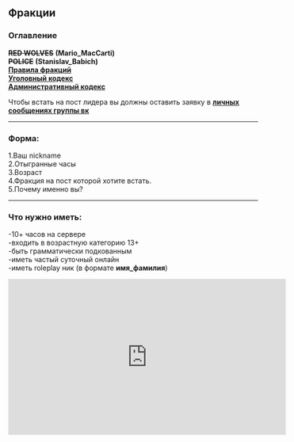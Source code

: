 ## Фракции
### Оглавление  
~~**RED WOLVES**~~ **(Mario_MacCarti)**  
~~**POLICE**~~ **(Stanislav_Babich)**  
**[Правила фракций](https://elevation-mine.ru/factions/rules)**  
**[Уголовный кодекс](https://elevation-mine.ru/factions/uk)**  
**[Административный кодекс](https://elevation-mine.ru/factions/ak)**  

Чтобы встать на пост лидера вы должны оставить заявку в __[личных сообщениях группы вк](https://vk.me/elevation_mine)__

---

### Форма:  
1.Ваш nickname  
2.Отыгранные часы  
3.Возраст  
4.Фракция на пост которой хотите встать.  
5.Почему именно вы?  

---

### Что нужно иметь:  
-10+ часов на сервере  
-входить в возрастную категорию 13+  
-быть грамматически подкованным  
-иметь частый суточный онлайн  
-иметь roleplay ник (в формате **имя_фамилия**)  
<center><iframe width="560" height="315" src="https://www.youtube.com/embed/hCaMz1-v0OI" frameborder="0" allow="accelerometer; autoplay; encrypted-media; gyroscope; picture-in-picture" allowfullscreen></iframe></center>
